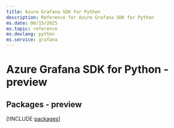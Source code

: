 ```yaml
---
title: Azure Grafana SDK for Python
description: Reference for Azure Grafana SDK for Python
ms.date: 08/15/2025
ms.topic: reference
ms.devlang: python
ms.service: grafana
---
```

# Azure Grafana SDK for Python - preview
## Packages - preview
[!INCLUDE [packages](grafana-index.md)]